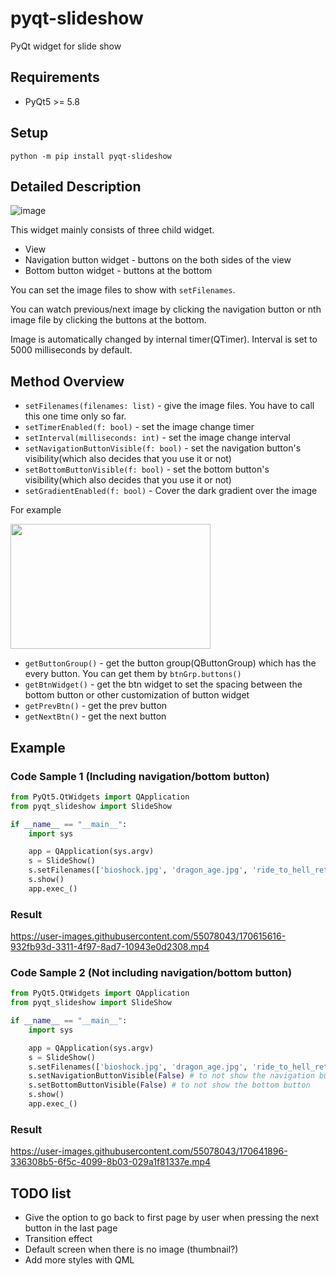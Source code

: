 # pyqt-slideshow
PyQt widget for slide show

## Requirements
* PyQt5 >= 5.8

## Setup
`python -m pip install pyqt-slideshow`

## Detailed Description

![image](https://user-images.githubusercontent.com/55078043/170638847-1816f292-f731-49bc-bbb3-d7180e7ec779.png)

This widget mainly consists of three child widget.

* View
* Navigation button widget - buttons on the both sides of the view
* Bottom button widget - buttons at the bottom

You can set the image files to show with `setFilenames`.

You can watch previous/next image by clicking the navigation button or nth image file by clicking the buttons at the bottom.

Image is automatically changed by internal timer(QTimer). Interval is set to 5000 milliseconds by default.

## Method Overview
* `setFilenames(filenames: list)` - give the image files. You have to call this one time only so far.
* `setTimerEnabled(f: bool)` - set the image change timer
* `setInterval(milliseconds: int)` - set the image change interval
* `setNavigationButtonVisible(f: bool)` - set the navigation button's visibility(which also decides that you use it or not)
* `setBottomButtonVisible(f: bool)` - set the bottom button's visibility(which also decides that you use it or not)
* `setGradientEnabled(f: bool)` - Cover the dark gradient over the image

For example

<img src="https://user-images.githubusercontent.com/55078043/213953541-bc00a0c8-f11b-4054-8efe-7bdfead13262.png" width=320, height=200/>

* `getButtonGroup()` - get the button group(QButtonGroup) which has the every button. You can get them by `btnGrp.buttons()`
* `getBtnWidget()` - get the btn widget to set the spacing between the bottom button or other customization of button widget
* `getPrevBtn()` - get the prev button
* `getNextBtn()` - get the next button

## Example
### Code Sample 1 (Including navigation/bottom button)
```python
from PyQt5.QtWidgets import QApplication
from pyqt_slideshow import SlideShow

if __name__ == "__main__":
    import sys

    app = QApplication(sys.argv)
    s = SlideShow()
    s.setFilenames(['bioshock.jpg', 'dragon_age.jpg', 'ride_to_hell_retribution.jpg'])
    s.show()
    app.exec_()
```

### Result

https://user-images.githubusercontent.com/55078043/170615616-932fb93d-3311-4f97-8ad7-10943e0d2308.mp4

### Code Sample 2 (Not including navigation/bottom button)
```python
from PyQt5.QtWidgets import QApplication
from pyqt_slideshow import SlideShow

if __name__ == "__main__":
    import sys

    app = QApplication(sys.argv)
    s = SlideShow()
    s.setFilenames(['bioshock.jpg', 'dragon_age.jpg', 'ride_to_hell_retribution.jpg'])
    s.setNavigationButtonVisible(False) # to not show the navigation button
    s.setBottomButtonVisible(False) # to not show the bottom button
    s.show()
    app.exec_()
```

### Result

https://user-images.githubusercontent.com/55078043/170641896-336308b5-6f5c-4099-8b03-029a1f81337e.mp4

## TODO list
* Give the option to go back to first page by user when pressing the next button in the last page
* Transition effect
* Default screen when there is no image (thumbnail?)
* Add more styles with QML
